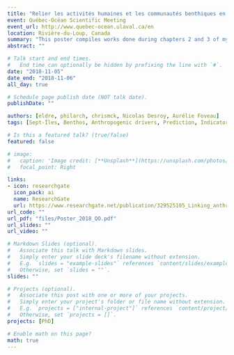 ```yaml
---
title: "Relier les activités humaines et les communautés benthiques en zone industrielle-portuaire : quel est l’état des écosystèmes ?"
event: Québec-Océan Scientific Meeting
event_url: http://www.quebec-ocean.ulaval.ca/en
location: Rivière-du-Loup, Canada
summary: "This poster compiles works done during chapters 2 and 3 of my PhD thesis. (poster in French)"
abstract: ""

# Talk start and end times.
#   End time can optionally be hidden by prefixing the line with `#`.
date: "2018-11-05"
date_end: "2018-11-06"
all_day: true

# Schedule page publish date (NOT talk date).
publishDate: ""

authors: [eldre, philarch, chrismck, Nicolas Desroy, Aurélie Foveau]
tags: [Sept-Îles, Benthos, Anthropogenic drivers, Prediction, Indicators]

# Is this a featured talk? (true/false)
featured: false

# image:
#   caption: 'Image credit: [**Unsplash**](https://unsplash.com/photos/bzdhc5b3Bxs)'
#   focal_point: Right

links:
- icon: researchgate
  icon_pack: ai
  name: ResearchGate
  url: https://www.researchgate.net/publication/329525105_Linking_anthropogenic_activities_and_benthic_communities_in_industrial_and_harbour_areas_what_is_the_state_of_the_ecosystems
url_code: ""
url_pdf: "files/Poster_2018_QO.pdf"
url_slides: ""
url_video: ""

# Markdown Slides (optional).
#   Associate this talk with Markdown slides.
#   Simply enter your slide deck's filename without extension.
#   E.g. `slides = "example-slides"` references `content/slides/example-slides.md`.
#   Otherwise, set `slides = ""`.
slides: ""

# Projects (optional).
#   Associate this post with one or more of your projects.
#   Simply enter your project's folder or file name without extension.
#   E.g. `projects = ["internal-project"]` references `content/project/deep-learning/index.md`.
#   Otherwise, set `projects = []`.
projects: [PhD]

# Enable math on this page?
math: true
---
```

